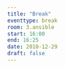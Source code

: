 ```yaml
---
title: "Break"
eventtype: break
room: 3.ansible
start: 16:00
end: 16:25
date: 2018-12-29
draft: false
---
```

